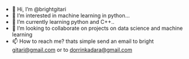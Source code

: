 - 👋 Hi, I’m @brightgitari
- 👀 I’m interested in machine learning in python...
- 🌱 I’m currently learning python and  C++..
- 💞️ I’m looking to collaborate on projects on data science and machine learning
- 📫 How to reach me? thats simple send an email to bright gitari@gmail.com or to dorrinkadara@gmail.com

<!---
brightgitari/brightgitari is a ✨ mechanical engineering student wo loves machines and computers ✨ repository because its `README.md` (this file) appears on your GitHub profile.
You can click the Preview link to take a look at your changes.
--->
